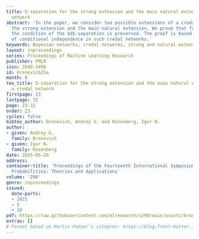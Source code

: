 ```yaml
---
title: D-separation for the strong extension and the main natural extension of a credal
  network
abstract: 'In the paper, we consider two possible extensions of a credal network:
  the strong extension and the main natural extension. We prove that for both extensions
  the condition of the $d$-separation is preserved. The proof is based on some properties
  of conditional independence in such credal networks.'
keywords: Bayesian networks, credal networks, strong and natural extensions, $d$-separation
layout: inproceedings
series: Proceedings of Machine Learning Research
publisher: PMLR
issn: 2640-3498
id: bronevich25a
month: 0
tex_title: D-separation for the strong extension and the main natural extension of
  a credal network
firstpage: 23
lastpage: 32
page: 23-32
order: 23
cycles: false
bibtex_author: Bronevich, Andrey G. and Rozenberg, Igor N.
author:
- given: Andrey G.
  family: Bronevich
- given: Igor N.
  family: Rozenberg
date: 2025-05-20
address:
container-title: 'Proceedings of the Fourteenth International Symposium on Imprecise
  Probabilities: Theories and Applications'
volume: '290'
genre: inproceedings
issued:
  date-parts:
  - 2025
  - 5
  - 20
pdf: https://raw.githubusercontent.com/mlresearch/v290/main/assets/bronevich25a/bronevich25a.pdf
extras: []
# Format based on Martin Fenner's citeproc: https://blog.front-matter.io/posts/citeproc-yaml-for-bibliographies/
---
```

